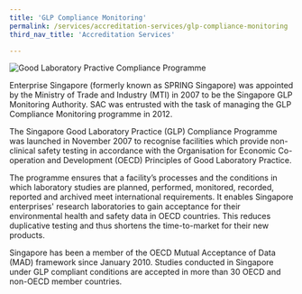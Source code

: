 ```yaml
---
title: 'GLP Compliance Monitoring'
permalink: /services/accreditation-services/glp-compliance-monitoring
third_nav_title: 'Accreditation Services'

---
```



![Good Laboratory Practive Compliance Programme](/images/services/glp-accreditation-services.jpg)

Enterprise Singapore (formerly known as SPRING Singapore) was appointed by the Ministry of Trade and Industry (MTI) in 2007 to be the Singapore GLP Monitoring Authority. SAC was entrusted with the task of managing the GLP Compliance Monitoring programme in 2012.

The Singapore Good Laboratory Practice (GLP) Compliance Programme was launched in November 2007 to recognise facilities which provide non-clinical safety testing in accordance with the Organisation for Economic Co-operation and Development (OECD) Principles of Good Laboratory Practice.

The programme ensures that a facility’s processes and the conditions in which laboratory studies are planned, performed, monitored, recorded, reported and archived meet international requirements. It enables Singapore enterprises' research laboratories to gain acceptance for their environmental health and safety data in OECD countries. This reduces duplicative testing and thus shortens the time-to-market for their new products.

Singapore has been a member of the OECD Mutual Acceptance of Data (MAD) framework since January 2010. Studies conducted in Singapore under GLP compliant conditions are accepted in more than 30 OECD and non-OECD member countries.
